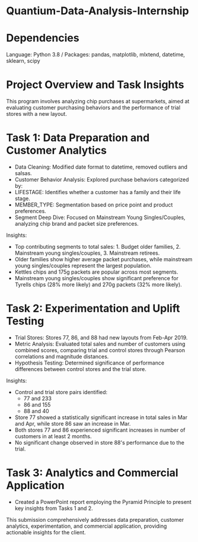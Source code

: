 # Quantium-Data-Analysis-Internship
# Dependencies
Language: Python 3.8 /
Packages: pandas, matplotlib, mlxtend, datetime, sklearn, scipy

# Project Overview and Task Insights 
This program involves analyzing chip purchases at supermarkets, aimed at evaluating customer purchasing behaviors and the performance of trial stores with a new layout.

 # Task 1: Data Preparation and Customer Analytics
- Data Cleaning: Modified date format to datetime, removed outliers and salsas.
- Customer Behavior Analysis: Explored purchase behaviors categorized by:
- LIFESTAGE: Identifies whether a customer has a family and their life stage.
- MEMBER_TYPE: Segmentation based on price point and product preferences.
- Segment Deep Dive: Focused on Mainstream Young Singles/Couples, analyzing chip brand and packet size preferences.

Insights:
- Top contributing segments to total sales: 1. Budget older families, 2. Mainstream young singles/couples, 3. Mainstream retirees.
- Older families show higher average packet purchases, while mainstream young singles/couples represent the largest population.
- Kettles chips and 175g packets are popular across most segments.
- Mainstream young singles/couples show significant preference for Tyrells chips (28% more likely) and 270g packets (32% more likely).

# Task 2: Experimentation and Uplift Testing
- Trial Stores: Stores 77, 86, and 88 had new layouts from Feb-Apr 2019.
- Metric Analysis: Evaluated total sales and number of customers using combined scores, comparing trial and control stores through Pearson correlations and magnitude distances.
- Hypothesis Testing: Determined significance of performance differences between control stores and the trial store.

Insights:
- Control and trial store pairs identified: 
  - 77 and 233
  - 86 and 155
  - 88 and 40
- Store 77 showed a statistically significant increase in total sales in Mar and Apr, while store 86 saw an increase in Mar.
- Both stores 77 and 86 experienced significant increases in number of customers in at least 2 months.
- No significant change observed in store 88's performance due to the trial.

# Task 3: Analytics and Commercial Application
- Created a PowerPoint report employing the Pyramid Principle to present key insights from Tasks 1 and 2.

This submission comprehensively addresses data preparation, customer analytics, experimentation, and commercial application, providing actionable insights for the client.
